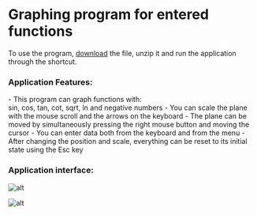 # Graphing program for entered functions

To use the program, [download](https://github.com/lilarin/Coursework-Graph-Plotter/raw/main/Graph%20plotter.zip) the file, unzip it and run the application through the shortcut.

<h3>Application Features:</h3>
- This program can graph functions with:</br>
sin, cos, tan, cot, sqrt, ln and negative numbers
- You can scale the plane with the mouse scroll and the arrows on the keyboard
- The plane can be moved by simultaneously pressing the right mouse button and moving the cursor
- You can enter data both from the keyboard and from the menu
- After changing the position and scale, everything can be reset to its initial state using the Esc key


<h3>Application interface:</h3>

![alt](https://i.imgur.com/6EwN629.png)

![alt](https://i.imgur.com/ko47VvW.png)
